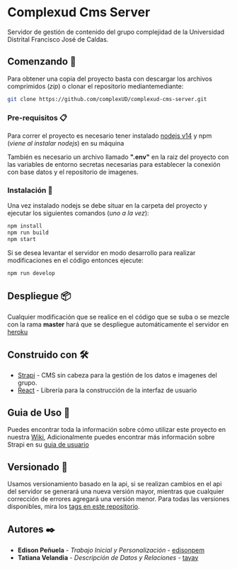 # Complexud Cms Server

Servidor de gestión de contenido del grupo complejidad de la Universidad Distrital Francisco José de Caldas.

## Comenzando 🚀

Para obtener una copia del proyecto basta con descargar los archivos comprimidos (_zip_) o clonar el repositorio mediantemediante:

```bash
git clone https://github.com/complexUD/complexud-cms-server.git
```

### Pre-requisitos 📋

Para correr el proyecto es necesario tener instalado [nodejs v14](https://nodejs.org/es/download/) y npm (_viene al instalar nodejs_) en su máquina

También es necesario un archivo llamado **".env"** en la raiz del proyecto con las variables de entorno secretas necesarias para establecer la conexión con base datos y el repositorio de imagenes.

### Instalación 🔧

Una vez instalado nodejs se debe situar en la carpeta del proyecto y ejecutar los siguientes comandos (_uno a la vez_):

```bash
npm install
npm run build
npm start
```

Si se desea levantar el servidor en modo desarrollo para realizar modificaciones en el código entonces ejecute:

```bash
npm run develop
```

## Despliegue 📦

Cualquier modificación que se realice en el código que se suba o se mezcle con la rama **master** hará que se despliegue automáticamente el servidor en [heroku](https://dashboard.heroku.com/appshttps://dashboard.heroku.com/apps)

## Construido con 🛠️

- [Strapi](https://strapi.io/) - CMS sin cabeza para la gestión de los datos e imagenes del grupo.
- [React](https://es.reactjs.org/) - Librería para la construcción de la interfaz de usuario

## Guia de Uso 📖

Puedes encontrar toda la información sobre cómo utilizar este proyecto en nuestra [Wiki](https://github.com/complexUD/complexud-cms-server/wiki), Adicionalmente puedes encontrar más información sobre Strapi en su [guia de usuario](https://strapi.io/documentation/user-docs/latest/getting-started/introduction.html)

## Versionado 📌

Usamos versionamiento basado en la api, si se realizan cambios en el api del servidor se generará una nueva versión mayor, mientras que cualquier corrección de errores agregará una versión menor. Para todas las versiones disponibles, mira los [tags en este repositorio](https://github.com/complexUD/complexud-cms-server/tags).

## Autores ✒️

- **Edison Peñuela** - _Trabajo Inicial y Personalización_ - [edisonpem](https://github.com/edisonpem)
- **Tatiana Velandia** - _Descripción de Datos y Relaciones_ - [tayay](https://github.com/tatyay)
